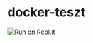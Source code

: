# docker-teszt
[![Run on Repl.it](https://repl.it/badge/github/MatyiFKBT/docker-teszt)](https://repl.it/github/MatyiFKBT/docker-teszt)